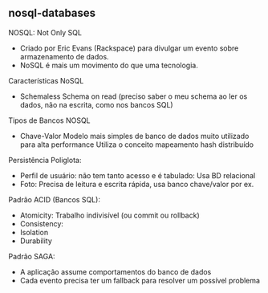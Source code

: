 ##  nosql-databases

NOSQL: Not Only SQL
 - Criado por Eric Evans (Rackspace) para divulgar um evento sobre armazenamento de dados.
 - NoSQL é mais um movimento do que uma tecnologia.

Características NoSQL

- Schemaless
Schema on read (preciso saber o meu schema ao ler os dados, não na escrita, como nos bancos SQL)

Tipos de Bancos NOSQL

- Chave-Valor
Modelo mais simples de banco de dados  muito utilizado para alta performance
Utiliza o conceito mapeamento hash distribuído

  








Persistência Poliglota:
 - Perfil de usuário: não tem tanto acesso e é tabulado: Usa BD relacional
 - Foto: Precisa de leitura e escrita rápida, usa banco chave/valor por ex.

Padrão ACID (Bancos SQL):
- Atomicity: Trabalho indivisível (ou commit ou rollback)
- Consistency: 
- Isolation
- Durability

Padrão SAGA:
- A aplicação assume comportamentos do banco de dados
- Cada evento precisa ter um fallback para resolver um possível problema
  

